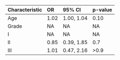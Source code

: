 |**Characteristic** |**OR** |**95% CI** |**p-value** |
|:------------------|:------|:----------|:-----------|
|Age                |1.02   |1.00, 1.04 |0.10        |
|Grade              |NA     |NA         |NA          |
|I                  |NA     |NA         |NA          |
|II                 |0.85   |0.39, 1.85 |0.7         |
|III                |1.01   |0.47, 2.16 |>0.9        |
